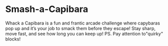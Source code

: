 # Smash-a-Capibara
Whack a Capibara is a fun and frantic arcade challenge where capybaras pop up and it’s your job to smack them before they escape! Stay sharp, move fast, and see how long you can keep up!  PS. Pay attention to"quirky" blocks!
